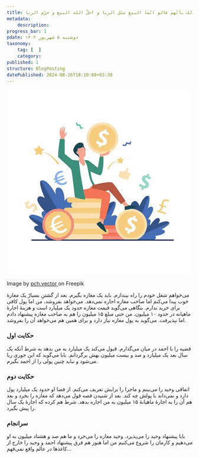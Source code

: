 ```yaml
---
title: ذلک بأنّهم قالو انّما البیع مثل الربا و احلّ الله البیع و حرّم الربا
metadata:
    description:
progress_bar: 1
pdate: دوشنبه ۵ شهریور ۱۴۰۳
taxonomy:
    tag: [  ]
    category: 
published: 1
structure: BlogPosting
datePublished: 2024-08-26T18:10:00+03:30
---
```


![ مردی که از به دست آوردن پول بیش‌تر خوش‌حال است ](happy-businessman-earning-money-illustration.webp)

<div class="align-center">
Image by <a href="https://www.freepik.com/free-vector/happy-businessman-earning-money-illustration_8271028.htm"> pch.vector </a> on Freepik
</div>

می‌خواهم شغل خودم را راه بیندازم. باید یک مغازه بگیرم. بعد از گشتنِ بسیارْ یک مغازهٔ خوب پیدا می‌کنم اما صاحب مغازه اجاره نمی‌دهد. می‌خواهد بفروشد، من اما پول کافی برای خرید ندارم. بنگاهی می‌گوید قیمت مغازه حدود یک میلیارد است و هزینهٔ اجارهٔ ماهیانه در حدود ۱۰ میلیون. من حتی مبلغ ۱۵ میلیون را هم به صاحب مغازه پیشنهاد دادم اما نپذیرفت. می‌گوید به پول مغازه نیاز دارد و برای همین هم می‌خواهد آن را بفروشد.

### حکایت اول

قضیه را با احمد در میان می‌گذارم. قبول می‌کند یک میلیارد به من بدهد به شرط آنکه یک سال بعد یک میلیارد و صد و بیست میلیون بهش برگردانم. بابا می‌گوید که این جوری ربا می‌شود و نباید چنین پولی را از احمد بگیرم.


### حکایت دوم

اتفاقی وحید را می‌بینم و ماجرا را برایش تعریف می‌کنم. از قضا او حدود یک میلیارد پول دارد و نمی‌داند با پولش چه کند. بعد از شنیدن قصه قول می‌دهد که مغازه را بخرد و بعد هم آن را به اجارهٔ ماهیانهٔ ۱۵ میلیون به من اجاره بدهد. شرط هم کرده که اجارهٔ یک سال را پیش بگیرد.


### سرانجام

بابا پیشنهاد وحید را می‌پذیرد. وحید مغازه را می‌خرد و ما هم صد و هشتاد میلیون به او می‌دهیم و کارمان را شروع می‌کنیم من اما هنوز هم فرق پیشنهاد احمد و وحید را خارج از کاغذ‌ها در عالم واقع نمی‌فهم…